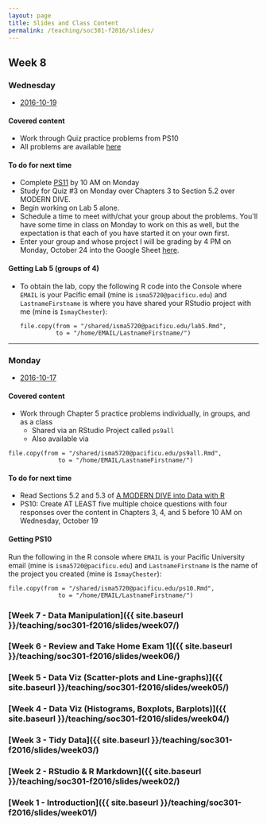 ```yaml
---
layout: page
title: Slides and Class Content
permalink: /teaching/soc301-f2016/slides/
---
```


## Week 8

### Wednesday
- <a href = "{{ site.baseurl }}/teaching/soc301-f2016/slides/week-08/08b.html">2016-10-19</a>

#### Covered content

- Work through Quiz practice problems from PS10
- All problems are available <a href = "{{ site.baseurl }}/teaching/soc301-f2016/slides/week-08/ps10all.html">here</a>

#### To do for next time
- Complete [PS11](https://goo.gl/forms/1XOGt6CQhkFCRgpE2) by 10 AM on Monday
- Study for Quiz #3 on Monday over Chapters 3 to Section 5.2 over MODERN DIVE.
- Begin working on Lab 5 alone.  
- Schedule a time to meet with/chat your group about the problems. You'll have some time in class on Monday to work on this as well, but the expectation is that each of you have started it on your own first.
- Enter your group and whose project I will be grading by 4 PM on Monday, October 24 into the Google Sheet [here](https://docs.google.com/a/pacificu.edu/spreadsheets/d/1dDWIl0nYn7RBnhLFXShc3eRMd17EzXBHgUQxpEbdmyI/edit?usp=sharing).

#### Getting Lab 5 (groups of 4)

- To obtain the lab, copy the following R code into the Console where `EMAIL` is your Pacific email (mine is `isma5720@pacificu.edu`) and
`LastnameFirstname` is where you have shared your RStudio project with me (mine is `IsmayChester`):

    ```
    file.copy(from = "/shared/isma5720@pacificu.edu/lab5.Rmd",
              to = "/home/EMAIL/LastnameFirstname/")
    ```

***

### Monday
- <a href = "{{ site.baseurl }}/teaching/soc301-f2016/slides/week-08/08a.html">2016-10-17</a>


#### Covered content

- Work through Chapter 5 practice problems individually, in groups, and as a class
    - Shared via an RStudio Project called `ps9all`
    - Also available via
    
```
file.copy(from = "/shared/isma5720@pacificu.edu/ps9all.Rmd",
              to = "/home/EMAIL/LastnameFirstname/")
```      

    
#### To do for next time

- Read Sections 5.2 and 5.3 of [A MODERN DIVE into Data with R](https://ismayc.github.io/moderndiver-book/5-manip.html)
- PS10: Create AT LEAST five multiple choice questions with four responses over the content in Chapters 3, 4, and 5 before 10 AM on Wednesday, October 19

#### Getting PS10

Run the following in the R console where `EMAIL` is your Pacific University email (mine is `isma5720@pacificu.edu`) and `LastnameFirstname` is the name of the project you created (mine is `IsmayChester`):

```
file.copy(from = "/shared/isma5720@pacificu.edu/ps10.Rmd",
              to = "/home/EMAIL/LastnameFirstname/")
```              

### [Week 7 - Data Manipulation]({{ site.baseurl }}/teaching/soc301-f2016/slides/week07/)

### [Week 6 - Review and Take Home Exam 1]({{ site.baseurl }}/teaching/soc301-f2016/slides/week06/)

### [Week 5 - Data Viz (Scatter-plots and Line-graphs)]({{ site.baseurl }}/teaching/soc301-f2016/slides/week05/)

### [Week 4 - Data Viz (Histograms, Boxplots, Barplots)]({{ site.baseurl }}/teaching/soc301-f2016/slides/week04/)

### [Week 3 - Tidy Data]({{ site.baseurl }}/teaching/soc301-f2016/slides/week03/)

### [Week 2 - RStudio & R Markdown]({{ site.baseurl }}/teaching/soc301-f2016/slides/week02/)

### [Week 1 - Introduction]({{ site.baseurl }}/teaching/soc301-f2016/slides/week01/)